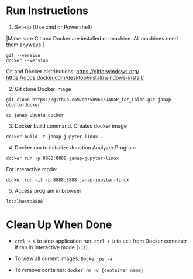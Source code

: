 # Run Instructions 
1. Set-up (Use cmd or Powershell)

|Make sure Git and Docker are installed on machine. All machines need them anyways.|
```
git --version
docker --version
```

Git and Docker distributions:
https://gitforwindows.org/
https://docs.docker.com/desktop/install/windows-install/

2. Git clone Docker image
```
git clone https://github.com/dar58965/JAnaP_for_Chloe.git janap-ubuntu-docker

cd janap-ubuntu-docker
```

3.  Docker build command. Creates docker image
```
docker build -t janap-jupyter-linux .
```
4. Docker run to initialize Junction Analyzer Program
```
docker run -p 8888:8888 janap-jupyter-linux
```

For interactive mode: 
```
docker run -it -p 8888:8888 janap-jupyter-linux
```
5. Access program in browser
```
localhost:8888
```

# Clean Up When Done
- ```ctrl + C``` to stop application run. ```ctrl + D``` to exit from Docker container if ran in interactive mode (```-it```). 

- To view all current images: ```Docker ps -a``` 

- To remove container: ```docker rm -v {container name}```
